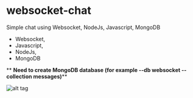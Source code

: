 # websocket-chat
Simple chat using Websocket, NodeJs, Javascript, MongoDB

 - Websocket,
 - Javascript,
 - NodeJs, 
 - MongoDB
  
** __Need to create MongoDB database (for example --db websocket --collection messages)__**

![alt tag](http://romeo.lascoux.fr/git/websocket.jpg) 
